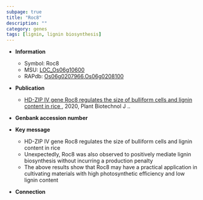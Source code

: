 ```yaml
---
subpage: true
title: "Roc8"
description: ""
category: genes
tags: [lignin, lignin biosynthesis]
---
```


* **Information**  
    + Symbol: Roc8  
    + MSU: [LOC_Os06g10600](http://rice.plantbiology.msu.edu/cgi-bin/ORF_infopage.cgi?orf=LOC_Os06g10600)  
    + RAPdb: [Os06g0207966](http://rapdb.dna.affrc.go.jp/viewer/gbrowse_details/irgsp1?name=Os06g0207966),[Os06g0208100](http://rapdb.dna.affrc.go.jp/viewer/gbrowse_details/irgsp1?name=Os06g0208100)  

* **Publication**  
    + [HD-ZIP IV gene Roc8 regulates the size of bulliform cells and lignin content in rice ](http://www.ncbi.nlm.nih.gov/pubmed?term=HD-ZIP+IV+gene+Roc8+regulates+the+size+of+bulliform+cells+and+lignin+content+in+rice+%5BTitle%5D), 2020, Plant Biotechnol J ..

* **Genbank accession number**  

* **Key message**  
    + HD-ZIP IV gene Roc8 regulates the size of bulliform cells and lignin content in rice
    + Unexpectedly, Roc8 was also observed to positively mediate lignin biosynthesis without incurring a production penalty
    + The above results show that Roc8 may have a practical application in cultivating materials with high photosynthetic efficiency and low lignin content

* **Connection**  



